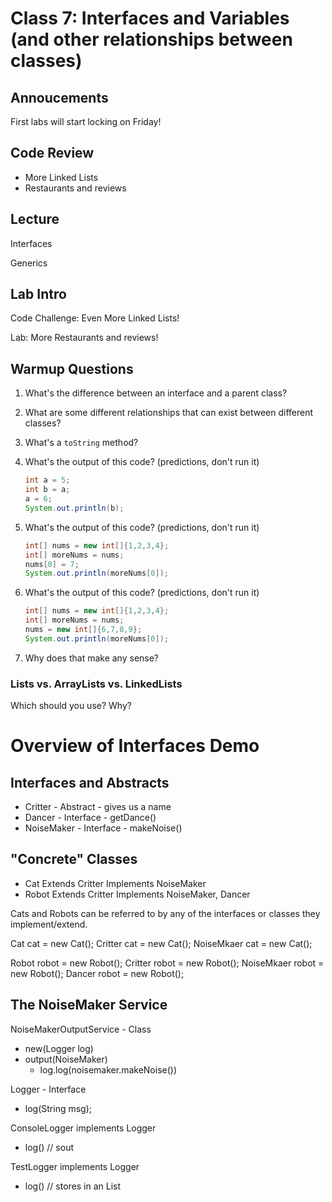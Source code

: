 # Class 7: Interfaces and Variables (and other relationships between classes)

## Annoucements

First labs will start locking on Friday!

## Code Review

* More Linked Lists
* Restaurants and reviews

## Lecture

Interfaces

Generics

## Lab Intro

Code Challenge: Even More Linked Lists!

Lab: More Restaurants and reviews!

## Warmup Questions
1. What's the difference between an interface and a parent class?
2. What are some different relationships that can exist between different classes?
3. What's a `toString` method?
4. What's the output of this code? (predictions, don't run it)
    ```java
    int a = 5;
    int b = a;
    a = 6;
    System.out.println(b);
    ```
5. What's the output of this code? (predictions, don't run it)
    ```java
    int[] nums = new int[]{1,2,3,4};
    int[] moreNums = nums;
    nums[0] = 7;
    System.out.println(moreNums[0]);
    ```

6. What's the output of this code? (predictions, don't run it)
    ```java
    int[] nums = new int[]{1,2,3,4};
    int[] moreNums = nums;
    nums = new int[]{6,7,8,9};
    System.out.println(moreNums[0]);
    ```
7. Why does that make any sense?

### Lists vs. ArrayLists vs. LinkedLists

Which should you use? Why?

# Overview of Interfaces Demo

## Interfaces and Abstracts

* Critter - Abstract - gives us a name
* Dancer - Interface - getDance()
* NoiseMaker - Interface - makeNoise()

## "Concrete" Classes

* Cat Extends Critter Implements NoiseMaker
* Robot Extends Critter Implements NoiseMaker, Dancer

Cats and Robots can be referred to by any of the interfaces or classes they implement/extend.

Cat cat = new Cat();
Critter cat = new Cat();
NoiseMkaer cat = new Cat();

Robot robot = new Robot();
Critter robot = new Robot();
NoiseMkaer robot = new Robot();
Dancer robot = new Robot();

## The NoiseMaker Service

NoiseMakerOutputService - Class
- new(Logger log)
- output(NoiseMaker)
    - log.log(noisemaker.makeNoise())

Logger - Interface
- log(String msg);

ConsoleLogger implements Logger
- log() // sout

TestLogger implements Logger
- log() // stores in an List
